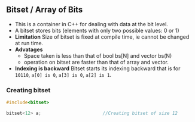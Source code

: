 ## Bitset / Array of Bits
- This is a container in C++ for dealing with data at the bit level.
- A bitset stores bits (elements with only two possible values: 0 or 1)
- **Limitation** Size of bitset is fixed at compile time, ie cannot be changed at run time.
- **Advatages**
  - Space taken is less than that of bool bs[N] and vector bs(N)
  - operation on bitset are faster than that of array and vector.
- **Indexing is backward** Bitset starts its indexing backward that is for `10110`, `a[0] is 0`, `a[3] is 0`, `a[2] is 1`.

### Creating bitset
```C++
#include<bitset>

bitset<12> a;                       //Creating bitset of size 12
```
